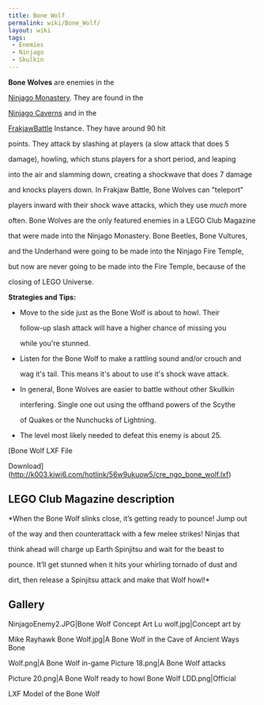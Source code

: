 ```yaml
---
title: Bone Wolf
permalink: wiki/Bone_Wolf/
layout: wiki
tags:
 - Enemies
 - Ninjago
 - Skulkin
---
```


**Bone Wolves** are enemies in the
[Ninjago Monastery](/wiki/Ninjago_Monastery "wikilink"). They are found in the
[Ninjago Caverns](/wiki/Ninjago_Caverns "wikilink") and in the
[FrakjawBattle](/wiki/Frakjaw "wikilink") Instance. They have around 90 hit
points. They attack by slashing at players (a slow attack that does 5
damage), howling, which stuns players for a short period, and leaping
into the air and slamming down, creating a shockwave that does 7 damage
and knocks players down. In Frakjaw Battle, Bone Wolves can "teleport"
players inward with their shock wave attacks, which they use *much* more
often. Bone Wolves are the only featured enemies in a LEGO Club Magazine
that were made into the Ninjago Monastery. Bone Beetles, Bone Vultures,
and the Underhand were going to be made into the Ninjago Fire Temple,
but now are never going to be made into the Fire Temple, because of the
closing of LEGO Universe.

**Strategies and Tips:**

-   Move to the side just as the Bone Wolf is about to howl. Their
    follow-up slash attack will have a higher chance of missing you
    while you're stunned.
-   Listen for the Bone Wolf to make a rattling sound and/or crouch and
    wag it's tail. This means it's about to use it's shock wave attack.
-   In general, Bone Wolves are easier to battle without other Skullkin
    interfering. Single one out using the offhand powers of the Scythe
    of Quakes or the Nunchucks of Lightning.
-   The level most likely needed to defeat this enemy is about 25.  

[Bone Wolf LXF File
Download](http://k003.kiwi6.com/hotlink/56w9ukuow5/cre_ngo_bone_wolf.lxf)

## LEGO Club Magazine description

*When the Bone Wolf slinks close, it’s getting ready to pounce! Jump out
of the way and then counterattack with a few melee strikes! Ninjas that
think ahead will charge up Earth Spinjitsu and wait for the beast to
pounce. It’ll get stunned when it hits your whirling tornado of dust and
dirt, then release a Spinjitsu attack and make that Wolf howl!*

## Gallery

NinjagoEnemy2.JPG\|Bone Wolf Concept Art Lu wolf.jpg\|Concept art by
Mike Rayhawk Bone Wolf.jpg\|A Bone Wolf in the Cave of Ancient Ways Bone
Wolf.png\|A Bone Wolf in-game Picture 18.png\|A Bone Wolf attacks
Picture 20.png\|A Bone Wolf ready to howl Bone Wolf LDD.png\|Official
LXF Model of the Bone Wolf

